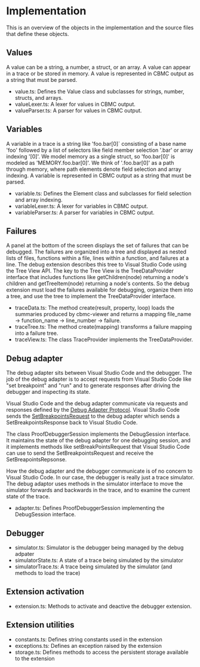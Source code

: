 # Implementation

This is an overview of the objects in the implementation and the source files
that define these objects.

## Values

A value can be a string, a number, a struct, or an array.  A value can appear in a trace or be stored in memory.
A value is represented in CBMC output as a string that must be parsed.
* value.ts: Defines the Value class and subclasses for strings, number, structs, and arrays.
* valueLexer.ts: A lexer for values in CBMC output.
* valueParser.ts: A parser for values in CBMC output.

## Variables

A variable in a trace is a string like 'foo.bar[0]` consisting of a base name 'foo'
followed by a list of selectors like field member selection '.bar' or array
indexing '[0]'.
We model memory as a single struct, so 'foo.bar[0]' is modeled as 'MEMORY.foo.bar[0]'.
We think of '.foo.bar[0]' as a path through memory, where path elements
denote field selection and array indexing.
A variable is represented in CBMC output as a string that must be parsed.
* variable.ts: Defines the Element class and subclasses for field selection and array indexing.
* variableLexer.ts: A lexer for variables in CBMC output.
* variableParser.ts: A parser for variables in CBMC output.

## Failures

A panel at the bottom of the screen displays the set of failures that can be debugged.
The failures are organized into a tree and displayed as
nested lists of files, functions within a file, lines within a
function, and failures at a line.
The debug extension describes this tree to Visual Studio Code using the Tree View API.
The key to the Tree View is the TreeDataProvider interface that includes
functions like getChildren(node) returning a node's children and getTreeItem(node)
returning a node's contents.
So the debug extension must load the failures available for debugging,
organize them into a tree,
and use the tree to implement the TreeDataProvider interface.
* traceData.ts:
  The method create(result, property, loop) loads the summaries produced
  by cbmc-viewer and returns a mapping file_name -> function_name -> line_number -> failure.
* traceTree.ts:
  The method create(mapping) transforms a failure mapping into a failure tree.
* traceView.ts:
  The class TraceProvider implements the TreeDataProvider.

## Debug adapter

The debug adapter sits between Visual Studio Code and the debugger.
The job of the debug adapter is to accept requests from Visual Studio
Code like "set breakpoint" and "run" and to generate responses after
driving the debugger and inspecting its state.

Visual Studio Code and the debug adapter communicate via requests and responses
defined by the [Debug Adapter Protocol](https://microsoft.github.io/debug-adapter-protocol).
Visual Studio Code sends the
[SetBreakpointsRequest](https://microsoft.github.io/debug-adapter-protocol/specification#Requests_SetBreakpoints)
to the debug adapter which sends a SetBreakpointsResponse back to Visual Studio Code.

The class ProofDebuggerSession implements the DebugSession interface.  It maintains the state of the
debug adapter for one debugging session, and it implements methods like setBreakPointsRequest that
Visual Studio Code can use to send the SetBreakpointsRequest and receive the SetBreapointsRepsonse.

How the debug adapter and the debugger communicate is of no concern to Visual Studio Code.  In our case,
the debugger is really just a trace simulator.  The debug adaptor uses methods in the simulator interface
to move the simulator forwards and backwards in the trace, and to examine the current state of the trace.

* adapter.ts: Defines ProofDebuggerSession implementing the DebugSession interface.

## Debugger

* simulator.ts: Simulator is the debugger being managed by the debug adpater
* simulatorState.ts: A state of a trace being simulated by the simulator
* simulatorTrace.ts: A trace being simulated by the simulator (and methods to load the trace)

## Extension activation

* extension.ts: Methods to activate and deactive the debugger extension.

## Extension utilities

* constants.ts: Defines string constants used in the extension
* exceptions.ts: Defines an exception raised by the extension
* storage.ts: Defines methods to access the persistent storage available to the extension
